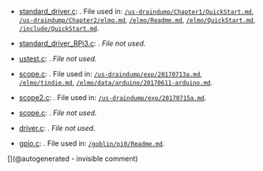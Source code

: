 * [standard_driver.c](/elmo/standard_driver.c): . File used in: [`/us-draindump/Chapter1/QuickStart.md`](/us-draindump/Chapter1/QuickStart.md), [`/us-draindump/Chapter2/elmo.md`](/us-draindump/Chapter2/elmo.md), [`/elmo/Readme.md`](/elmo/Readme.md), [`/elmo/QuickStart.md`](/elmo/QuickStart.md), [`/include/QuickStart.md`](/include/QuickStart.md).

* [standard_driver_RPi3.c](/elmo/standard_driver_RPi3.c): . _File not used._

* [ustest.c](/elmo/data/ustest.c): . _File not used._

* [scope.c](/elmo/data/scope.c): . File used in: [`/us-draindump/exp/20170713a.md`](/us-draindump/exp/20170713a.md), [`/elmo/tindie.md`](/elmo/tindie.md), [`/elmo/data/arduino/20170611-arduino.md`](/elmo/data/arduino/20170611-arduino.md).

* [scope2.c](/elmo/data/arduiprobe/scope2.c): . File used in: [`/us-draindump/exp/20170715a.md`](/us-draindump/exp/20170715a.md).

* [scope.c](/elmo/data/arduiprobe/scope.c): . _File not used._

* [driver.c](/elmo/software/driver.c): . _File not used._

* [gpio.c](/goblin/pi0/gpio.c): . File used in: [`/goblin/pi0/Readme.md`](/goblin/pi0/Readme.md).



[](@autogenerated - invisible comment)